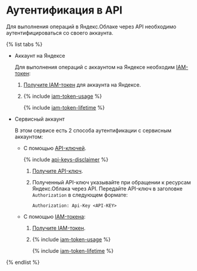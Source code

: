 # Аутентификация в API

Для выполнения операций в Яндекс.Облаке через API необходимо аутентифицироваться со своего аккаунта.

{% list tabs %}

- Аккаунт на Яндексе
  
  Для выполнения операций с аккаунтом на Яндексе необходим [IAM-токен](../iam/concepts/authorization/iam-token.md):
  
  1. [Получите IAM-токен](../iam/operations/iam-token/create.md) для аккаунта на Яндексе.
  2. {% include [iam-token-usage](iam-token-usage.md) %}
  
      {% include [iam-token-lifetime](iam-token-lifetime.md) %}
  
- Сервисный аккаунт
  
  В этом сервисе есть 2 способа аутентификации с сервисным аккаунтом:
  
  * С помощью [API-ключей](../iam/concepts/authorization/api-key).
  
      {% include [api-keys-disclaimer](iam/api-keys-disclaimer.md) %}
  
      1. [Получите API-ключ](../iam/operations/api-key/create.md).
      2. Полученный API-ключ указывайте при обращении к ресурсам Яндекс.Облака через API. Передайте API-ключ в заголовке `Authorization` в следующем формате:
  
          ```
          Authorization: Api-Key <API-KEY>
          ```
  * С помощью [IAM-токена](../iam/concepts/authorization/iam-token.md):
  
      1. [Получите IAM-токен](../iam/operations/iam-token/create-for-sa.md).
      2. {% include [iam-token-usage](iam-token-usage.md) %}
  
          {% include [iam-token-lifetime](iam-token-lifetime.md) %}
  
{% endlist %}
